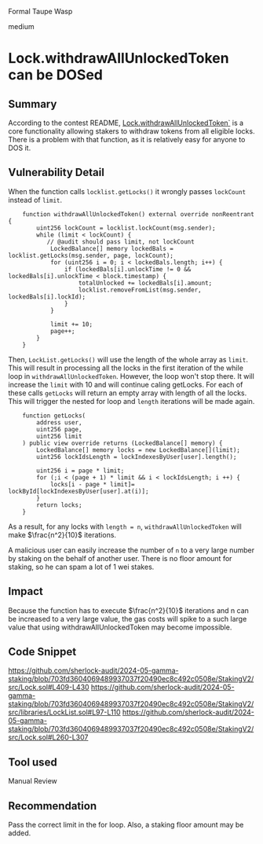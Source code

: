 Formal Taupe Wasp

medium

# Lock.withdrawAllUnlockedToken can be DOSed

## Summary
According to the contest README, [Lock.withdrawAllUnlockedToken`](https://github.com/sherlock-audit/2024-05-gamma-staking/blob/703fd3604069489937037f20490ec8c492c0508e/StakingV2/src/Lock.sol#L409-L430) is a core functionality allowing stakers to withdraw tokens from all eligible locks. There is a problem with that function, as it is relatively easy for anyone to DOS it.

## Vulnerability Detail
When the function calls `locklist.getLocks()` it wrongly passes `lockCount` instead of `limit`.
```solidity
    function withdrawAllUnlockedToken() external override nonReentrant {
        uint256 lockCount = locklist.lockCount(msg.sender); 
        while (limit < lockCount) {
           // @audit should pass limit, not lockCount
            LockedBalance[] memory lockedBals = locklist.getLocks(msg.sender, page, lockCount);
            for (uint256 i = 0; i < lockedBals.length; i++) {
                if (lockedBals[i].unlockTime != 0 && lockedBals[i].unlockTime < block.timestamp) {
                    totalUnlocked += lockedBals[i].amount;
                    locklist.removeFromList(msg.sender, lockedBals[i].lockId);
                }
            }

            limit += 10; 
            page++;
        }
    }
```

Then, `LockList.getLocks()` will use the length of the whole array as `limit`. This will result in processing all the locks in the first iteration of the while loop in `withdrawAllUnlockedToken`. However, the loop won't stop there. It will increase the `limit` with 10 and will continue caling getLocks. For each of these calls `getLocks` will return an empty array with length of all the locks. This will trigger the nested for loop and `length` iterations will be made again. 
```solidity
    function getLocks(
        address user,
        uint256 page,
        uint256 limit
    ) public view override returns (LockedBalance[] memory) {
        LockedBalance[] memory locks = new LockedBalance[](limit);
        uint256 lockIdsLength = lockIndexesByUser[user].length();

        uint256 i = page * limit;
        for (;i < (page + 1) * limit && i < lockIdsLength; i ++) {
            locks[i - page * limit]= lockById[lockIndexesByUser[user].at(i)];
        }
        return locks;
    }
```

As a result, for any locks with `length = n`, `withdrawAllUnlockedToken` will make $\frac{n^2}{10}$ iterations.

A malicious user can easily increase the number of `n` to a very large number by staking on the behalf of another user. There is no floor amount for staking, so he can spam a lot of 1 wei stakes. 


## Impact
Because the function has to execute $\frac{n^2}{10}$ iterations and n can be increased to a very large value, the gas costs will spike to a such large value that using withdrawAllUnlockedToken may become impossible.

## Code Snippet
https://github.com/sherlock-audit/2024-05-gamma-staking/blob/703fd3604069489937037f20490ec8c492c0508e/StakingV2/src/Lock.sol#L409-L430
https://github.com/sherlock-audit/2024-05-gamma-staking/blob/703fd3604069489937037f20490ec8c492c0508e/StakingV2/src/libraries/LockList.sol#L97-L110
https://github.com/sherlock-audit/2024-05-gamma-staking/blob/703fd3604069489937037f20490ec8c492c0508e/StakingV2/src/Lock.sol#L260-L307
## Tool used

Manual Review

## Recommendation
Pass the correct limit in the for loop. Also, a staking floor amount may be added.